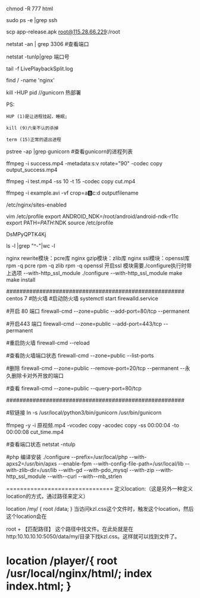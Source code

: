 chmod -R 777 html

sudo ps -e |grep ssh

scp app-release.apk root@115.28.66.229:/root

netstat -an | grep 3306 #查看端口

netstat -tunlp|grep 端口号

tail -f LivePlaybackSplit.log 

find / -name 'nginx'

kill -HUP pid  //gunicorn  热部署

PS:

	HUP (1)是让进程挂起，睡眠;

	kill (9)六亲不认的杀掉

	term (15)正常的退出进程

pstree -ap |grep gunicorn   #查看gunicorn的进程列表


ffmpeg -i success.mp4 -metadata:s:v rotate="90" -codec copy output_success.mp4

ffmpeg -i test.mp4 -ss 10 -t 15 -codec copy cut.mp4

ffmpeg -i example.avi -vf crop=a:b:c:d  outputfilename

/etc/nginx/sites-enabled 


vim /etc/profile
export ANDROID_NDK=/root/android/android-ndk-r11c
export PATH=${PATH}:$NDK
source /etc/profile

DsMPyQPTK4Kj


ls -l |grep "^-"|wc -l

nginx rewrite模块：pcre库
nginx gzip模块：zlib库
nginx ssl模块：openssl库
rpm -q pcre
rpm -q zlib
rpm -q openssl
开启ssl 模块需要./configure执行时带上选项 --with-http_ssl_module
./configure --with-http_ssl_module
make
make install 


######################################################
centos 7
#防火墙
#启动防火墙 
systemctl start firewalld.service

#开启 80  端口
firewall-cmd --zone=public --add-port=80/tcp --permanent  

#开启443 端口
firewall-cmd --zone=public --add-port=443/tcp --permanent 

#重启防火墙
firewall-cmd --reload

#查看防火墙端口状态
firewall-cmd --zone=public --list-ports

#删除
firewall-cmd --zone=public --remove-port=20/tcp --permanent --永久删除卡对外开放的端口

#查看
firewall-cmd --zone=public --query-port=80/tcp

######################################################

#软链接
ln -s /usr/local/python3/bin/gunicorn /usr/bin/gunicorn


ffmpeg  -y -i 原视频.mp4 -vcodec copy -acodec copy -ss 00:00:04 -to 00:00:08 cut_time.mp4 

#查看端口状态
netstat -ntulp

#php 编译安装
./configure --prefix=/usr/local/php --with-apxs2=/usr/bin/apxs --enable-fpm --with-config-file-path=/usr/local/lib --with-zlib-dir=/usr/lib --with-gd --with-pdo_mysql --with-zip --with-http_ssl_module --with--curl --with--mb_strlen


===============================
定义location:（这是另外一种定义location的方式，通过路径来定义）

location /my/ {
    root /data;
}
当访问kzl.css这个文件时，触发这个location，然后这个location会在

root + 【匹配路径】 这个路径中找文件。在此处就是在http:10.10.10.10:5050/data/my/目录下找kzl.css。这样就可以找到文件了。

location /player/{
   root  /usr/local/nginx/html/;
   index index.html;
}
===============================